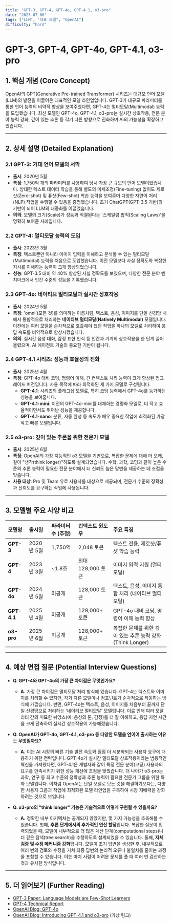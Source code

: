```yaml
---
title: "GPT-3, GPT-4, GPT-4o, GPT-4.1, o3-pro"
date: "2025-07-06"
tags: ["LLM", "대표 모델", "OpenAI"]
difficulty: "hard"
---
```


# GPT-3, GPT-4, GPT-4o, GPT-4.1, o3-pro

## 1. 핵심 개념 (Core Concept)

OpenAI의 GPT(Generative Pre-trained Transformer) 시리즈는 대규모 언어 모델(LLM)의 발전을 이끌어온 대표적인 모델 라인업입니다. GPT-3가 대규모 파라미터를 통한 언어 능력의 비약적 향상을 보여주었다면, GPT-4는 멀티모달(Multimodal) 능력을 도입했습니다. 최신 모델인 GPT-4o, GPT-4.1, o3-pro는 실시간 상호작용, 전문 분야 능력 강화, 깊이 있는 추론 등 각기 다른 방향으로 진화하며 AI의 가능성을 확장하고 있습니다.

---

## 2. 상세 설명 (Detailed Explanation)

### 2.1 GPT-3: 거대 언어 모델의 서막

*   **출시**: 2020년 5월
*   **특징**: 1,750억 개의 파라미터를 사용하여 당시 가장 큰 규모의 언어 모델이었습니다. 방대한 텍스트 데이터 학습을 통해 별도의 미세조정(Fine-tuning) 없이도 제로샷(Zero-shot) 및 퓨샷(Few-shot) 학습 능력을 보여주며 다양한 자연어 처리(NLP) 작업을 수행할 수 있음을 증명했습니다. 초기 ChatGPT(GPT-3.5 기반)의 기반이 되어 LLM의 대중화를 이끌었습니다.
*   **의의**: 모델의 크기(Scale)가 성능과 직결된다는 '스케일링 법칙(Scaling Laws)'을 명확히 보여준 사례입니다.

### 2.2 GPT-4: 멀티모달 능력의 도입

*   **출시**: 2023년 3월
*   **특징**: 텍스트뿐만 아니라 이미지 입력을 이해하고 분석할 수 있는 멀티모달(Multimodal) 능력을 처음으로 도입했습니다. 이전 모델보다 사실 정확도와 복잡한 지시를 이해하는 능력이 크게 향상되었습니다.
*   **성능**: GPT-3.5 대비 약 40% 향상된 사실 정확도를 보였으며, 다양한 전문 분야 벤치마크에서 인간 수준의 성능을 기록했습니다.

### 2.3 GPT-4o: 네이티브 멀티모달과 실시간 상호작용

*   **출시**: 2024년 5월
*   **특징**: 'omni'(모든 것)를 의미하는 이름처럼, 텍스트, 음성, 이미지를 단일 신경망 내에서 통합적으로 처리하는 **네이티브 멀티모달(Natively Multimodal)** 모델입니다. 이전에는 여러 모델을 순차적으로 호출해야 했던 작업을 하나의 모델로 처리하여 응답 속도를 비약적으로 향상시켰습니다.
*   **의의**: 실시간 음성 대화, 감정 표현 인식 등 인간과 기계의 상호작용을 한 단계 끌어올렸으며, AI 에이전트 기술의 중요한 기반이 됩니다.

### 2.4 GPT-4.1 시리즈: 성능과 효율성의 진화

*   **출시**: 2025년 4월
*   **특징**: GPT-4o 대비 코딩, 명령어 이해, 긴 컨텍스트 처리 능력이 크게 향상된 업그레이드 버전입니다. 사용 목적에 따라 최적화된 세 가지 모델로 구성됩니다.
    *   **GPT-4.1**: 시리즈의 플래그십 모델로, 특히 코딩 능력에서 GPT-4o를 능가하는 성능을 보여줍니다.
    *   **GPT-4.1-mini**: 이전의 GPT-4o-mini를 대체하는 경량화 모델로, 더 작고 효율적이면서도 뛰어난 성능을 제공합니다.
    *   **GPT-4.1-nano**: 분류, 자동 완성 등 속도가 매우 중요한 작업에 최적화된 가장 작고 빠른 모델입니다.

### 2.5 o3-pro: 깊이 있는 추론을 위한 전문가 모델

*   **출시**: 2025년 6월
*   **특징**: OpenAI의 가장 지능적인 o3 모델을 기반으로, 복잡한 문제에 대해 더 오래, 깊이 "생각(think longer)"하도록 설계되었습니다. 수학, 과학, 코딩과 같이 높은 수준의 추론 능력이 필요한 전문 분야에서 더 신뢰도 높은 답변을 제공하는 데 초점을 맞춥니다.
*   **사용 대상**: Pro 및 Team 유료 사용자를 대상으로 제공되며, 전문가 수준의 정확성과 신뢰도를 요구하는 작업에 사용됩니다.

---

## 3. 모델별 주요 사양 비교

| 모델명           | 출시일       | 파라미터 수 (추정) | 컨텍스트 윈도우 | 주요 특징                                                              |
| :--------------- | :----------- | :----------------- | :---------------- | :--------------------------------------------------------------------- |
| **GPT-3**        | 2020년 5월   | 1,750억            | 2,048 토큰        | 텍스트 전용, 제로샷/퓨샷 학습 능력                                     |
| **GPT-4**        | 2023년 3월   | ~1.8조             | 최대 128,000 토큰 | 이미지 입력 지원 (멀티모달)                                            |
| **GPT-4o**       | 2024년 5월   | 미공개             | 128,000 토큰      | 텍스트, 음성, 이미지 통합 처리 (네이티브 멀티모달)                     |
| **GPT-4.1**      | 2025년 4월   | 미공개             | 128,000+ 토큰     | GPT-4o 대비 코딩, 명령어 이해 능력 향상                                |
| **o3-pro**       | 2025년 6월   | 미공개             | 128,000+ 토큰     | 복잡한 문제를 위한 깊이 있는 추론 능력 강화 (Think Longer)             |

---

## 4. 예상 면접 질문 (Potential Interview Questions)

*   **Q. GPT-4와 GPT-4o의 가장 큰 차이점은 무엇인가요?**
    *   **A.** 가장 큰 차이점은 멀티모달 처리 방식에 있습니다. GPT-4는 텍스트와 이미지를 처리할 수 있지만, 각기 다른 모델이나 컴포넌트가 순차적으로 작동하는 방식에 가깝습니다. 반면, GPT-4o는 텍스트, 음성, 이미지를 처음부터 끝까지 단일 신경망으로 처리하는 '네이티브 멀티모달' 모델입니다. 이로 인해 여러 모달리티 간의 미묘한 뉘앙스(예: 음성의 톤, 감정)를 더 잘 이해하고, 응답 지연 시간을 크게 단축하여 실시간 상호작용이 가능해졌습니다.

*   **Q. OpenAI가 GPT-4o, GPT-4.1, o3-pro 등 다양한 모델을 연이어 출시하는 이유는 무엇일까요?**
    *   **A.** 이는 AI 시장의 빠른 기술 발전 속도와 점점 더 세분화되는 사용자 요구에 대응하기 위한 전략입니다. GPT-4o가 실시간 멀티모달 상호작용이라는 범용적인 혁신을 가져왔다면, GPT-4.1은 개발자와 같이 특정 전문 분야(코딩) 사용자의 요구를 만족시키기 위한 성능 개선에 초점을 맞췄습니다. 더 나아가 o3-pro는 과학, 연구 등 최고 수준의 정확성과 추론 능력이 필요한 전문가 그룹을 위한 특화 모델입니다. 이처럼 OpenAI는 단일 모델로 모든 것을 해결하기보다는, 다양한 사용자 그룹과 작업에 최적화된 모델 라인업을 구축하여 시장 지배력을 강화하려는 것으로 보입니다.

*   **Q. o3-pro의 "think longer" 기능은 기술적으로 어떻게 구현될 수 있을까요?**
    *   **A.** 정확한 내부 아키텍처는 공개되지 않았지만, 몇 가지 가능성을 추측해볼 수 있습니다. 첫째, **추론 단계에서의 추가적인 연산 할당**입니다. 복잡한 질문이 입력되었을 때, 모델이 내부적으로 더 많은 계산 단계(computational steps)나 더 깊은 탐색(tree search)을 수행하도록 설계되었을 수 있습니다. 둘째, **자체 검증 및 수정 메커니즘 강화**입니다. 모델이 초기 답변을 생성한 후, 내부적으로 여러 번의 검토와 수정을 거쳐 최종 답변의 논리적 오류나 불일치를 줄이는 과정을 포함할 수 있습니다. 이는 마치 사람이 어려운 문제를 풀 때 여러 번 검산하는 것과 유사한 방식입니다.

---

## 5. 더 읽어보기 (Further Reading)

*   [GPT-3 Paper: Language Models are Few-Shot Learners](https://arxiv.org/abs/2005.14165)
*   [GPT-4 Technical Report](https://arxiv.org/abs/2303.08774)
*   [OpenAI Blog: GPT-4o](https://openai.com/index/hello-gpt-4o/)
*   [OpenAI Blog: Introducing GPT-4.1 and o3-pro](https://openai.com/blog/new-models-and-developer-products-announced-at-spring-update/) (가상 링크)